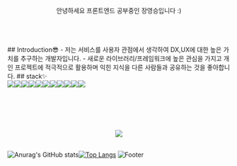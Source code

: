 <br/><br/><br/><br/>
<div align=center>안녕하세요 프론트엔드 공부중인 장영승입니다 :)</div>
<br/><br/><br/><br/>
## Introduction😎
- 저는 서비스를 사용자 관점에서 생각하여 DX,UX에 대한 높은 가치를 추구하는 개발자입니다.
- 새로운 라이브러리/프레임워크에 높은 관심을 가지고 개인 프로젝트에 적극적으로 활용하며 익힌 지식을 다른 사람들과 공유하는 것을 좋아합니다.
## stack✨
  <div><img src="https://img.shields.io/badge/TypeScript-007ACC?style=for-the-badge&logo=typescript&logoColor=white"/><img src="https://img.shields.io/badge/React_Query-FF4154?style=for-the-badge&logo=react-query&logoColor=white" /><img src="https://img.shields.io/badge/Tailwind_CSS-38B2AC?style=for-the-badge&logo=tailwind-css&logoColor=white" /><img src="https://img.shields.io/badge/React_Hook_Form-EC5990?style=for-the-badge&logo=reacthookform&logoColor=white" /><img src="https://img.shields.io/badge/Axios-5A29E4?style=for-the-badge&logo=axios&logoColor=white" /><img src="https://img.shields.io/badge/Recoil-3578E5?style=for-the-badge&logo=recoil&logoColor=white" /><img src="https://img.shields.io/badge/Redux_Toolkit-764ABC?style=for-the-badge&logo=redux&logoColor=white" /><img src="https://img.shields.io/badge/React-61DAFB?style=for-the-badge&logo=react&logoColor=black" /><img src="https://img.shields.io/badge/JavaScript-F7DF1E?style=for-the-badge&logo=javascript&logoColor=black" /><img src="https://img.shields.io/badge/CSS-1572B6?style=for-the-badge&logo=css3&logoColor=white" /><img src="https://img.shields.io/badge/Styled--Components-DB7093?style=for-the-badge&logo=styled-components&logoColor=white" /></div>

<br/><br/><br/><br/>
<div align=center><a href="https://hits.seeyoufarm.com"><img src="https://hits.seeyoufarm.com/api/count/incr/badge.svg?url=https%3A%2F%2Fgithub.com%2FYoungSeungJang&count_bg=%2379C83D&title_bg=%23555555&icon=&icon_color=%23E7E7E7&title=hits&edge_flat=false"/></a></div>

<br/>

  ![Anurag's GitHub stats](https://github-readme-stats.vercel.app/api?username=YoungSeungJang&show_icons=true&theme=dark)[![Top Langs](https://github-readme-stats.vercel.app/api/top-langs/?username=YoungSeungJang&langs_count=8)](https://github.com/깃허브아이디/github-readme-stats)
  ![Footer](https://capsule-render.vercel.app/api?type=waving&color=auto&height=200&section=footer)
  
<!--
**YoungSeungJang/YoungSeungJang** is a ✨ _special_ ✨ repository because its `README.md` (this file) appears on your GitHub profile.

Here are some ideas to get you started:

- 🔭 I’m currently working on ...
- 🌱 I’m currently learning ...
- 👯 I’m looking to collaborate on ...
- 🤔 I’m looking for help with ...
- 💬 Ask me about ...
- 📫 How to reach me: ...
- 😄 Pronouns: ...
- ⚡ Fun fact: ...
-->
